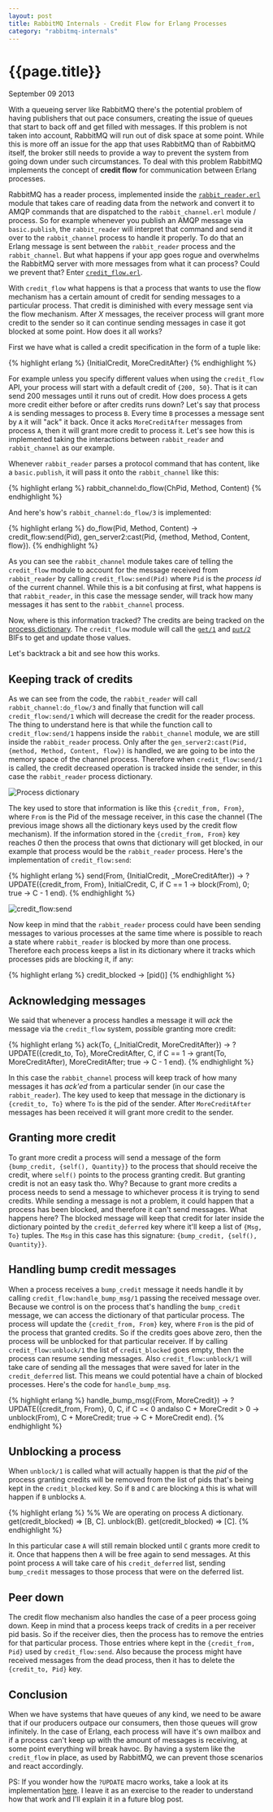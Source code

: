 ```yaml
---
layout: post
title: RabbitMQ Internals - Credit Flow for Erlang Processes
category: "rabbitmq-internals"
---
```


# {{page.title}} #

<span class="meta">September 09 2013</span>

With a queueing server like RabbitMQ there's the potential problem of having publishers that out pace consumers, creating the issue of queues that start to back off and get filled with messages. If this problem is not taken into account, RabbitMQ will run out of disk space at some point. While this is more off an issue for the app that uses RabbitMQ than of RabbitMQ itself, the broker still needs to provide a way to prevent the system from going down under such circumstances. To deal with this problem RabbitMQ implements the concept of __credit flow__ for communication between Erlang processes.

RabbitMQ has a reader process, implemented inside the [`rabbit_reader.erl`](http://hg.rabbitmq.com/rabbitmq-server/file/f3f18609e649/src/rabbit_reader.erl) module that takes care of reading data from the network and convert it to AMQP commands that are dispatched to the `rabbit_channel.erl` module / process. So for example whenever you publish an AMQP message via `basic.publish`, the `rabbit_reader` will interpret that command and send it over to the `rabbit_channel` process to handle it properly. To do that an Erlang message is sent between the `rabbit_reader` process and the `rabbit_channel`.  But what happens if your app goes rogue and overwhelms the RabbitMQ server with more messages from what it can process? Could we prevent that? Enter [`credit_flow.erl`](http://hg.rabbitmq.com/rabbitmq-server/file/f3f18609e649/src/credit_flow.erl).

With `credit_flow` what happens is that a process that wants to use the flow mechanism has a certain amount of credit for sending messages to a particular process. That credit is diminished with every message sent via the flow mechanism. After _X_ messages, the receiver process will grant more credit to the sender so it can continue sending messages in case it got blocked at some point. How does it all works?

First we have what is called a credit specification in the form of a tuple like:

{% highlight erlang %}
{InitialCredit, MoreCreditAfter}
{% endhighlight %}

For example unless you specify different values when using the `credit_flow` API, your process will start with a default credit of `{200, 50}`. That is it can send 200 messages until it runs out of credit. How does process `A` gets more credit either before or after credits runs down? Let's say that process `A` is sending messages to process `B`. Every time `B` processes a message sent by `A` it will "ack" it back. Once it acks `MoreCreditAfter` messages from process `A`, then it will grant more credit to process it. Let's see how this is implemented taking the interactions between `rabbit_reader` and `rabbit_channel` as our example.

Whenever `rabbit_reader` parses a protocol command that has content, like a `basic.publish`, it will pass it onto the `rabbit_channel` like this:

{% highlight erlang %}
rabbit_channel:do_flow(ChPid, Method, Content)
{% endhighlight %}

And here's how's `rabbit_channel:do_flow/3` is implemented:

{% highlight erlang %}
do_flow(Pid, Method, Content) ->
    credit_flow:send(Pid),
    gen_server2:cast(Pid, {method, Method, Content, flow}).
{% endhighlight %}

As you can see the `rabbit_channel` module takes care of telling the `credit_flow` module to account for the message received from `rabbit_reader` by calling `credit_flow:send(Pid)` where `Pid` is the _process id_ of the current channel. While this is a bit confusing at first, what happens is that `rabbit_reader`, in this case the message sender, will track how many messages it has sent to the `rabbit_channel` process.

Now, where is this information tracked? The credits are being tracked on the [process dictionary](http://www.erlang.org/course/advanced.html#dict). The `credit_flow` module will call the [`get/1`](http://erlang.org/doc/man/erlang.html#get-1) and [`put/2`](http://erlang.org/doc/man/erlang.html#put-2) BIFs to get and update those values.

Let's backtrack a bit and see how this works.

## Keeping track of credits

As we can see from the code, the `rabbit_reader` will call `rabbit_channel:do_flow/3` and finally that function will call `credit_flow:send/1` which will decrease the credit for the reader process. The thing to understand here is that while the function call to `credit_flow:send/1` happens inside the `rabbit_channel` module, we are still inside the `rabbit_reader` process. Only after the `gen_server2:cast(Pid, {method, Method, Content, flow})` is handled, we are going to be into the memory space of the channel process. Therefore when `credit_flow:send/1` is called, the credit decreased operation is tracked inside the sender, in this case the `rabbit_reader` process dictionary.

![Process dictionary](/images/credit_flow_process_dict.png)

The key used to store that information is like this `{credit_from, From}`, where `From` is the Pid of the message receiver, in this case the channel (The previous image shows all the dictionary keys used by the credit flow mechanism). If the information stored in the `{credit_from, From}` key reaches _0_ then the process that owns that dictionary will get blocked, in our example that process would be the `rabbit_reader` process. Here's the implementation of `credit_flow:send`:

{% highlight erlang %}
send(From, {InitialCredit, _MoreCreditAfter}) ->
    ?UPDATE({credit_from, From}, InitialCredit, C,
            if C == 1 -> block(From),
                         0;
               true   -> C - 1
            end).
{% endhighlight %}

![credit_flow:send](/images/credit_flow_send.png)

Now keep in mind that the `rabbit_reader` process could have been sending messages to various processes at the same time where is possible to reach a state where `rabbit_reader` is blocked by more than one process. Therefore each process keeps a list in its dictionary where it tracks which processes pids are blocking it, if any:

{% highlight erlang %}
credit_blocked -> [pid()]
{% endhighlight %}

## Acknowledging messages

We said that whenever a process handles a message it will _ack_ the message via the `credit_flow` system, possible granting more credit:

{% highlight erlang %}
ack(To, {_InitialCredit, MoreCreditAfter}) ->
    ?UPDATE({credit_to, To}, MoreCreditAfter, C,
            if C == 1 -> grant(To, MoreCreditAfter),
                         MoreCreditAfter;
               true   -> C - 1
            end).
{% endhighlight %}

In this case the `rabbit_channel` process will keep track of how many messages it has _ack'ed_ from a particular sender (in our case the `rabbit_reader`). The key used to keep that message in the dictionary is `{credit_to, To}` where `To` is the pid of the sender. After `MoreCreditAfter` messages has been received it will grant more credit to the sender.

## Granting more credit

To grant more credit a process will send a message of the form `{bump_credit, {self(), Quantity}}` to the process that should receive the credit, where `self()` points to the process granting credit. But granting credit is not an easy task tho. Why? Because to grant more credits a process needs to send a message to whichever process it is trying to send credits. While sending a message is not a problem, it could happen that a process has been blocked, and therefore it can't send messages. What happens here? The blocked message will keep that credit for later inside the dictionary pointed by the `credit_deferred` key where it'll keep a list of `{Msg, To}` tuples. The `Msg` in this case has this signature: `{bump_credit, {self(), Quantity}}`.

## Handling bump credit messages

When a process receives a `bump_credit` message it needs handle it by calling `credit_flow:handle_bump_msg/1` passing the received message over. Because we control is on the process that's handling the `bump_credit` message, we can access the dictionary of that particular process. The process will update the `{credit_from, From}` key, where `From` is the pid of the process that granted credits. So if the credits goes above zero, then the process will be unblocked for that particular receiver. If by calling `credit_flow:unblock/1` the list of `credit_blocked` goes empty, then the process can resume sending messages. Also `credit_flow:unblock/1` will take care of sending all the messages that were saved for later in the `credit_deferred` list. This means we could potential have a chain of blocked processes. Here's the code for `handle_bump_msg`.

{% highlight erlang %}
handle_bump_msg({From, MoreCredit}) ->
    ?UPDATE({credit_from, From}, 0, C,
            if C =< 0 andalso C + MoreCredit > 0 -> unblock(From),
                                                    C + MoreCredit;
               true                              -> C + MoreCredit
            end).
{% endhighlight %}

## Unblocking a process

When `unblock/1` is called what will actually happen is that the _pid_ of the process granting credits will be removed from the list of pids that's being kept in the `credit_blocked` key. So if `B` and `C` are blocking `A` this is what will happen if `B` unblocks `A`.

{% highlight erlang %}
%% We are operating on process A dictionary.
get(credit_blocked) => [B, C].
unblock(B).
get(credit_blocked) => [C].
{% endhighlight %}

In this particular case `A` will still remain blocked until `C` grants more credit to it. Once that happens then `A` will be free again to send messages. At this point process `A` will take care of his `credit_deferred` list, sending `bump_credit` messages to those process that were on the deferred list.

## Peer down

The credit flow mechanism also handles the case of a peer process going down. Keep in mind that a process keeps track of credits in a per receiver pid basis. So if the receiver dies, then the process has to remove the entries for that particular process. Those entries where kept in the `{credit_from, Pid}` used by `credit_flow:send`. Also because the process might have received messages from the dead process, then it has to delete the `{credit_to, Pid}` key.

## Conclusion

When we have systems that have queues of any kind, we need to be aware that if our producers outpace our consumers, then those queues will grow infinitely. In the case of Erlang, each process will have it's own mailbox and if a process can't keep up with the amount of messages is receiving, at some point everything will break havoc. By having a system like the `credit_flow` in place, as used by RabbitMQ, we can prevent those scenarios and react accordingly.

PS: If you wonder how the `?UPDATE` macro works, take a look at its implementation [here](http://hg.rabbitmq.com/rabbitmq-server/file/f3f18609e649/src/credit_flow.erl#l57). I leave it as an exercise to the reader to understand how that work and I'll explain it in a future blog post.